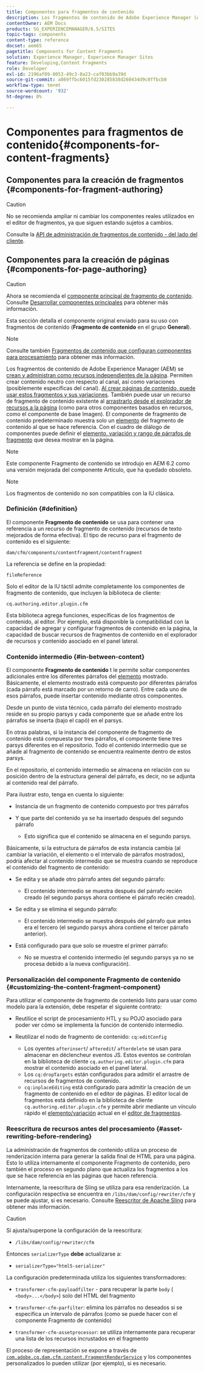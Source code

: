```yaml
---
title: Componentes para fragmentos de contenido
description: Los fragmentos de contenido de Adobe Experience Manager (AEM) se crean y administran como recursos independientes de la página
contentOwner: AEM Docs
products: SG_EXPERIENCEMANAGER/6.5/SITES
topic-tags: components
content-type: reference
docset: aem65
pagetitle: Components for Content Fragments
solution: Experience Manager, Experience Manager Sites
feature: Developing,Content Fragments
role: Developer
exl-id: 2196af09-8053-49c3-8a23-caf03bb9a39d
source-git-commit: a869ffbc6015fd230285838d260434d9c0ffbcb0
workflow-type: tm+mt
source-wordcount: '932'
ht-degree: 0%

---
```


# Componentes para fragmentos de contenido{#components-for-content-fragments}

## Componentes para la creación de fragmentos {#components-for-fragment-authoring}

>[!CAUTION]
>
>No se recomienda ampliar ni cambiar los componentes reales utilizados en el editor de fragmentos, ya que siguen estando sujetos a cambios.

Consulte la [API de administración de fragmentos de contenido - del lado del cliente](/help/sites-developing/customizing-content-fragments.md#the-content-fragment-management-api-client-side).

## Componentes para la creación de páginas {#components-for-page-authoring}

>[!CAUTION]
>
>Ahora se recomienda el [componente principal de fragmento de contenido](https://experienceleague.adobe.com/docs/experience-manager-core-components/using/wcm-components/content-fragment-component.html?lang=es). Consulte [Desarrollar componentes principales](https://experienceleague.adobe.com/docs/experience-manager-core-components/using/developing/overview.html?lang=es) para obtener más información.
>
>Esta sección detalla el componente original enviado para su uso con fragmentos de contenido (**Fragmento de contenido** en el grupo **General**).

>[!NOTE]
>
>Consulte también [Fragmentos de contenido que configuran componentes para procesamiento](/help/sites-developing/content-fragments-config-components-rendering.md) para obtener más información.

Los fragmentos de contenido de Adobe Experience Manager (AEM) se [crean y administran como recursos independientes de la página](/help/assets/content-fragments/content-fragments.md). Permiten crear contenido neutro con respecto al canal, así como variaciones (posiblemente específicas del canal). [Al crear páginas de contenido, puede usar estos fragmentos y sus variaciones](/help/sites-authoring/content-fragments.md). También puede usar un recurso de fragmento de contenido existente al [arrastrarlo desde el explorador de recursos a la página](/help/sites-authoring/content-fragments.md#adding-a-content-fragment-to-your-page) (como para otros componentes basados en recursos, como el componente de base Imagen). El componente de fragmento de contenido predeterminado muestra solo un [elemento](/help/assets/content-fragments/content-fragments.md#constituent-parts-of-a-content-fragment) del fragmento de contenido al que se hace referencia. Con el cuadro de diálogo de componentes puede definir el [elemento, variación y rango de párrafos de fragmento](/help/assets/content-fragments/content-fragments.md#constituent-parts-of-a-content-fragment) que desea mostrar en la página.

>[!NOTE]
>
>Este componente Fragmento de contenido se introdujo en AEM 6.2 como una versión mejorada del componente Artículo, que ha quedado obsoleto.

>[!NOTE]
>
>Los fragmentos de contenido no son compatibles con la IU clásica.

### Definición {#definition}

El componente **Fragmento de contenido** se usa para contener una referencia a un recurso de fragmento de contenido (recursos de texto mejorados de forma efectiva). El tipo de recurso para el fragmento de contenido es el siguiente:

`dam/cfm/components/contentfragment/contentfragment`

La referencia se define en la propiedad:

`fileReference`

Solo el editor de la IU táctil admite completamente los componentes de fragmento de contenido, que incluyen la biblioteca de cliente:

`cq.authoring.editor.plugin.cfm`

Esta biblioteca agrega funciones, específicas de los fragmentos de contenido, al editor. Por ejemplo, está disponible la compatibilidad con la capacidad de agregar y configurar fragmentos de contenido en la página, la capacidad de buscar recursos de fragmentos de contenido en el explorador de recursos y contenido asociado en el panel lateral.

### Contenido intermedio {#in-between-content}

El componente **Fragmento de contenido** t le permite soltar componentes adicionales entre los diferentes párrafos del [elemento](/help/assets/content-fragments/content-fragments.md#constituent-parts-of-a-content-fragment) mostrado. Básicamente, el elemento mostrado está compuesto por diferentes párrafos (cada párrafo está marcado por un retorno de carro). Entre cada uno de esos párrafos, puede insertar contenido mediante otros componentes.

Desde un punto de vista técnico, cada párrafo del elemento mostrado reside en su propio parsys y cada componente que se añade entre los párrafos se inserta (bajo el capó) en el parsys.

En otras palabras, si la instancia del componente de fragmento de contenido está compuesta por tres párrafos, el componente tiene tres parsys diferentes en el repositorio. Todo el contenido intermedio que se añade al fragmento de contenido se encuentra realmente dentro de estos parsys.

En el repositorio, el contenido intermedio se almacena en relación con su posición dentro de la estructura general del párrafo, es decir, no se adjunta al contenido real del párrafo.

Para ilustrar esto, tenga en cuenta lo siguiente:

* Instancia de un fragmento de contenido compuesto por tres párrafos
* Y que parte del contenido ya se ha insertado después del segundo párrafo

   * Esto significa que el contenido se almacena en el segundo parsys.

Básicamente, si la estructura de párrafos de esta instancia cambia (al cambiar la variación, el elemento o el intervalo de párrafos mostrados), podría afectar al contenido intermedio que se muestra cuando se reproduce el contenido del fragmento de contenido:

* Se edita y se añade otro párrafo antes del segundo párrafo:

   * El contenido intermedio se muestra después del párrafo recién creado (el segundo parsys ahora contiene el párrafo recién creado).

* Se edita y se elimina el segundo párrafo:

   * El contenido intermedio se muestra después del párrafo que antes era el tercero (el segundo parsys ahora contiene el tercer párrafo anterior).

* Está configurado para que solo se muestre el primer párrafo:

   * No se muestra el contenido intermedio (el segundo parsys ya no se procesa debido a la nueva configuración).

### Personalización del componente Fragmento de contenido {#customizing-the-content-fragment-component}

Para utilizar el componente de fragmento de contenido listo para usar como modelo para la extensión, debe respetar el siguiente contrato:

* Reutilice el script de procesamiento HTL y su POJO asociado para poder ver cómo se implementa la función de contenido intermedio.
* Reutilizar el nodo de fragmento de contenido: `cq:editConfig`

   * Los oyentes `afterinsert`/ `afteredit`/ `afterdelete` se usan para almacenar en déclencheur eventos JS. Estos eventos se controlan en la biblioteca de cliente `cq.authoring.editor.plugin.cfm` para mostrar el contenido asociado en el panel lateral.
   * Los `cq:dropTargets` están configurados para admitir el arrastre de recursos de fragmentos de contenido.
   * `cq:inplaceEditing` está configurado para admitir la creación de un fragmento de contenido en el editor de páginas. El editor local de fragmentos está definido en la biblioteca de cliente `cq.authoring.editor.plugin.cfm` y permite abrir mediante un vínculo rápido el [elemento/variación](/help/assets/content-fragments/content-fragments.md#constituent-parts-of-a-content-fragment) actual en el [editor de fragmentos](/help/assets/content-fragments/content-fragments-variations.md).

### Reescritura de recursos antes del procesamiento {#asset-rewriting-before-rendering}

La administración de fragmentos de contenido utiliza un proceso de renderización interna para generar la salida final de HTML para una página. Esto lo utiliza internamente el componente Fragmento de contenido, pero también el proceso en segundo plano que actualiza los fragmentos a los que se hace referencia en las páginas que hacen referencia.

Internamente, la reescritura de Sling se utiliza para esa renderización. La configuración respectiva se encuentra en `/libs/dam/config/rewriter/cfm` y se puede ajustar, si es necesario. Consulte [Reescritor de Apache Sling](https://sling.apache.org/documentation/bundles/output-rewriting-pipelines-org-apache-sling-rewriter.html) para obtener más información.

>[!CAUTION]
>
>Si ajusta/superpone la configuración de la reescritura:
>
>* `/libs/dam/config/rewriter/cfm`
>
>Entonces `serializerType` **debe** actualizarse a:
>
>* `serializerType="html5-serializer"`

La configuración predeterminada utiliza los siguientes transformadores:

* `transformer-cfm-payloadfilter` - para recuperar la parte `body` ( `<body>...</body>`) solo del HTML del fragmento

* `transformer-cfm-parfilter`: elimina los párrafos no deseados si se especifica un intervalo de párrafos (como se puede hacer con el componente Fragmento de contenido)
* `transformer-cfm-assetprocessor`: se utiliza internamente para recuperar una lista de los recursos incrustados en el fragmento

El proceso de representación se expone a través de [`com.adobe.cq.dam.cfm.content.FragmentRenderService`](https://developer.adobe.com/experience-manager/reference-materials/6-5-lts/javadoc/com/adobe/cq/dam/cfm/ContentFragment.html) y los componentes personalizados lo pueden utilizar (por ejemplo), si es necesario.

